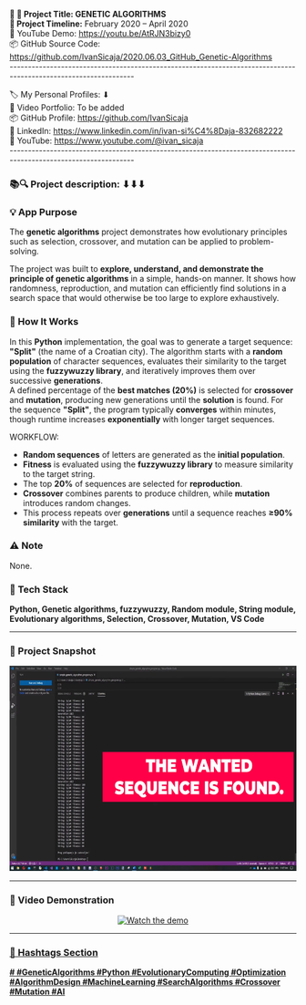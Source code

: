 **🧾 🎯 Project Title: GENETIC ALGORITHMS  
📅 Project Timeline:** February 2020 – April 2020  
🎥 YouTube Demo: <https://youtu.be/AtRJN3bizy0>  
📦 GitHub Source Code: <https://github.com/IvanSicaja/2020.06.03_GitHub_Genetic-Algorithms>  
\----------------------------------------------------------------------------------------------------------------

🏷️ My Personal Profiles: ⬇︎  
🎥 Video Portfolio: To be added  
📦 GitHub Profile: <https://github.com/IvanSicaja>  
🔗 LinkedIn: <https://www.linkedin.com/in/ivan-si%C4%8Daja-832682222>  
🎥 YouTube: <https://www.youtube.com/@ivan_sicaja>  
\----------------------------------------------------------------------------------------------------------------

### 📚🔍 Project description: ⬇︎⬇︎⬇︎

### 💡 App Purpose

The **genetic algorithms** project demonstrates how evolutionary principles such as selection, crossover, and mutation can be applied to problem-solving.

The project was built to **explore, understand, and demonstrate the principle of genetic algorithms** in a simple, hands-on manner. It shows how randomness, reproduction, and mutation can efficiently find solutions in a search space that would otherwise be too large to explore exhaustively.

### 🧠 How It Works

In this **Python** implementation, the goal was to generate a target sequence: **"Split"** (the name of a Croatian city). The algorithm starts with a **random population** of character sequences, evaluates their similarity to the target using the **fuzzywuzzy library**, and iteratively improves them over successive **generations**.  
A defined percentage of the **best matches (20%)** is selected for **crossover** and **mutation**, producing new generations until the **solution** is found. For the sequence **"Split"**, the program typically **converges** within minutes, though runtime increases **exponentially** with longer target sequences.

WORKFLOW:

- **Random sequences** of letters are generated as the **initial population**.
- **Fitness** is evaluated using the **fuzzywuzzy library** to measure similarity to the target string.
- The top **20%** of sequences are selected for **reproduction**.
- **Crossover** combines parents to produce children, while **mutation** introduces random changes.
- This process repeats over **generations** until a sequence reaches **≥90% similarity** with the target.

### ⚠️ Note

None.

### 🔧 Tech Stack

**Python, Genetic algorithms, fuzzywuzzy, Random module, String module, Evolutionary algorithms, Selection, Crossover, Mutation, VS Code**

---

### 📸 Project Snapshot

<p align="center">
  <img src="https://github.com/IvanSicaja/2020.06.03_GitHub_Genetic-Algorithms/blob/main/publish/2.0_Thumbnail_1.png?raw=true" 
       alt="Genetic Algorithms Preview" 
       width="640" 
       height="360">
</p>

---

### 🎥 Video Demonstration

<p align="center">
  <a href="https://youtu.be/AtRJN3bizy0">
    <img src="https://img.youtube.com/vi/AtRJN3bizy0/0.jpg" 
         alt="Watch the demo" 
         width="640" 
         height="1000">


---

### 📣 Hashtags Section

**\# #GeneticAlgorithms #Python #EvolutionaryComputing #Optimization #AlgorithmDesign #MachineLearning #SearchAlgorithms #Crossover #Mutation #AI**
